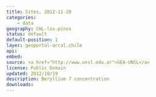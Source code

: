 ```yaml
---
title: Sites, 2012-11-20
categories: 
    - data
geography: CHL-los-pinos
status: default
default-position: 1
layer: geoportal-arcal.chile
api:
embed:
source: <a href="http://www.unsl.edu.ar">GEA-UNSL</a>
license: Public Domain
updated: 2012/10/19
description: Beryllium 7 concentration 
downloads:
---
```

